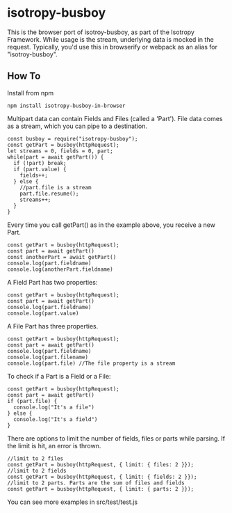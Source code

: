 # isotropy-busboy
This is the browser port of isotroy-busboy, as part of the Isotropy Framework. While usage is the stream, underlying data is mocked in the request. Typically, you'd use this in browserify or webpack as an alias for "isotroy-busboy". 

## How To

Install from npm
```
npm install isotropy-busboy-in-browser
```

Multipart data can contain Fields and Files (called a 'Part').
File data comes as a stream, which you can pipe to a destination.

```
const busboy = require("isotropy-busboy");
const getPart = busboy(httpRequest);
let streams = 0, fields = 0, part;
while(part = await getPart()) {
  if (!part) break;
  if (part.value) {
    fields++;
  } else {
    //part.file is a stream
    part.file.resume();
    streams++;
  }
}
```

Every time you call getPart() as in the example above, you receive a new Part.
```
const getPart = busboy(httpRequest);
const part = await getPart()
const anotherPart = await getPart()
console.log(part.fieldname)
console.log(anotherPart.fieldname)
```

A Field Part has two properties:
```
const getPart = busboy(httpRequest);
const part = await getPart()
console.log(part.fieldname)
console.log(part.value)
```

A File Part has three properties.
```
const getPart = busboy(httpRequest);
const part = await getPart()
console.log(part.fieldname)
console.log(part.filename)
console.log(part.file) //The file property is a stream
```

To check if a Part is a Field or a File:
```
const getPart = busboy(httpRequest);
const part = await getPart()
if (part.file) {
  console.log("It's a file")
} else {
  console.log("It's a field")
}
```

There are options to limit the number of fields, files or parts while parsing.
If the limit is hit, an error is thrown.
```
//limit to 2 files
const getPart = busboy(httpRequest, { limit: { files: 2 }});
//limit to 2 fields
const getPart = busboy(httpRequest, { limit: { fields: 2 }});
//limit to 2 parts. Parts are the sum of files and fields
const getPart = busboy(httpRequest, { limit: { parts: 2 }});
```

You can see more examples in src/test/test.js
